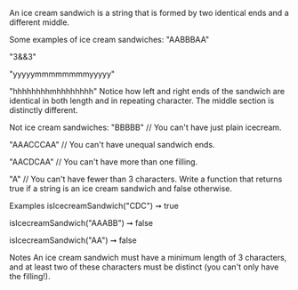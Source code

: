 An ice cream sandwich is a string that is formed by two identical ends and a different middle.

Some examples of ice cream sandwiches:
"AABBBAA"

"3&&3"

"yyyyymmmmmmmmyyyyy"

"hhhhhhhhmhhhhhhhh"
Notice how left and right ends of the sandwich are identical in both length and in repeating character. The middle section is distinctly different.

Not ice cream sandwiches:
"BBBBB"
// You can't have just plain icecream.

"AAACCCAA"
// You can't have unequal sandwich ends.

"AACDCAA"
// You can't have more than one filling.

"A"
// You can't have fewer than 3 characters.
Write a function that returns true if a string is an ice cream sandwich and false otherwise.

Examples
isIcecreamSandwich("CDC") ➞ true

isIcecreamSandwich("AAABB") ➞ false

isIcecreamSandwich("AA") ➞ false

Notes
An ice cream sandwich must have a minimum length of 3 characters, and at least two of these characters must be distinct (you can't only have the filling!).